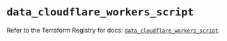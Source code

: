 # `data_cloudflare_workers_script`

Refer to the Terraform Registry for docs: [`data_cloudflare_workers_script`](https://registry.terraform.io/providers/cloudflare/cloudflare/5.6.0/docs/data-sources/workers_script).
